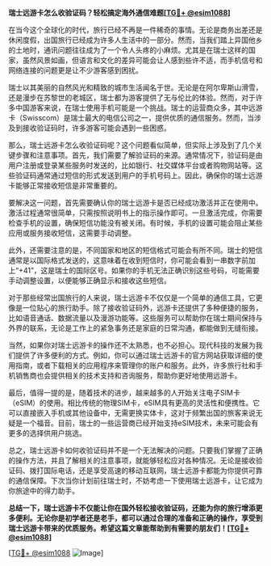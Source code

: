 **瑞士远游卡怎么收验证码？轻松搞定海外通信难题[[TG💪+ @esim1088](https://t.me/s/esim1088)]**

在当今这个全球化的时代，旅行已经不再是一件稀奇的事情。无论是商务出差还是休闲度假，出国旅行已经成为许多人生活中的一部分。然而，当我们踏上异国他乡的土地时，通讯问题往往成为了一个令人头疼的小麻烦。尤其是在瑞士这样的国家，虽然风景如画，但语言和文化的差异可能会让人感到些许不适，而手机信号和网络连接的问题更是让不少游客感到困扰。

瑞士以其美丽的自然风光和精致的城市生活闻名于世。无论是在阿尔卑斯山滑雪，还是漫步在苏黎世的老城区，瑞士都为游客提供了无与伦比的体验。然而，对于许多中国游客来说，在瑞士使用手机可能是一个挑战。瑞士的运营商众多，其中远游卡（Swisscom）是瑞士最大的电信公司之一，提供优质的通信服务。然而，当涉及到接收验证码时，许多游客可能会遇到一些困惑。

那么，瑞士远游卡怎么收验证码呢？这个问题看似简单，但实际上涉及到了几个关键步骤和注意事项。首先，我们需要了解验证码的来源。通常情况下，验证码是由用户注册或登录某些服务时发送的，比如银行、社交媒体平台或者购物网站等。这些验证码通常通过短信的形式发送到用户的手机号码上。因此，确保你的瑞士远游卡能够正常接收短信是非常重要的。

要解决这一问题，首先需要确认你的瑞士远游卡是否已经成功激活并正在使用中。激活过程通常很简单，只需按照说明书上的指示操作即可。一旦激活完成，你需要检查手机的设置，确保短信功能没有被关闭。有时候，手机的设置可能会阻止某些应用或服务接收短信，这需要手动调整。

此外，还需要注意的是，不同国家和地区的短信格式可能会有所不同。瑞士的短信通常是以国际格式发送的，这意味着在收到短信时，你可能会看到一串数字前加上“+41”，这是瑞士的国际区号。如果你的手机无法正确识别这些号码，可能需要手动调整设置，以便能够正确显示和接收这些短信。

对于那些经常出国旅行的人来说，瑞士远游卡不仅仅是一个简单的通信工具，它更像是一位贴心的旅行助手。除了接收验证码外，远游卡还提供了多种便捷的服务，比如语音通话、数据流量以及漫游功能等。这些服务可以帮助你在瑞士期间保持与外界的联系，无论是工作上的紧急事务还是家庭的日常沟通，都能做到无缝衔接。

当然，如果你对瑞士远游卡的操作还不太熟悉，也不必担心。现代科技的发展为我们提供了许多便利的方式。例如，你可以通过瑞士远游卡的官方网站获取详细的使用指南，或者下载相关的应用程序来管理你的账户和服务。此外，许多旅行社和手机销售商也会提供相关的技术支持和咨询服务，帮助你更好地使用远游卡。

最后，值得一提的是，随着技术的进步，越来越多的人开始关注电子SIM卡（eSIM）的使用。相比传统的物理SIM卡，eSIM具有更高的灵活性和便携性。它可以直接嵌入手机或其他设备中，无需更换实体卡，这对于频繁出国的旅客来说无疑是一个福音。目前，瑞士的一些运营商已经开始支持eSIM技术，未来可能会有更多的选择供用户挑选。

总之，瑞士远游卡如何收验证码并不是一个无法解决的问题。只要我们掌握了正确的操作方法，并且了解相关的注意事项，就能够轻松应对各种情况。无论是接收验证码、拨打国际电话，还是享受高速的移动互联网，瑞士远游卡都能为你提供可靠的通信保障。下次当你计划前往瑞士时，不妨考虑一下使用瑞士远游卡，让它成为你旅途中的得力助手。

**总结一下，瑞士远游卡不仅能让你在国外轻松接收验证码，还能为你的旅行增添更多便利。无论你是初学者还是老手，都可以通过合理的准备和正确的操作，享受到瑞士远游卡带来的优质服务。希望这篇文章能帮助到有需要的朋友们！[[TG💪+ @esim1088](https://t.me/s/esim1088)]**

[[TG💪+ @esim1088](https://t.me/s/esim1088) ![Image](https://i.postimg.cc/4NQfJmqS/Snipaste-2025-05-13-00-14-12.png)]
